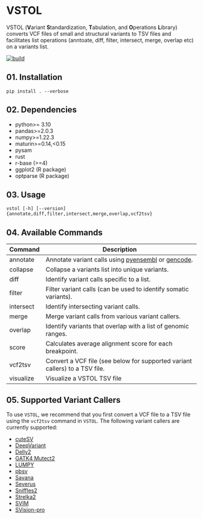 # VSTOL
VSTOL (**V**ariant **S**tandardization, **T**abulation, and **O**perations **L**ibrary) 
converts VCF files of small and structural variants to TSV files and facilitates 
list operations (anntoate, diff, filter, intersect, merge, overlap etc) on a 
variants list.

[![build](https://github.com/pirl-unc/vstol/actions/workflows/main.yml/badge.svg)](https://github.com/pirl-unc/vstol/actions/workflows/main.yml)

## 01. Installation

```
pip install . --verbose
```

## 02. Dependencies
- python>= 3.10
- pandas>=2.0.3
- numpy>=1.22.3
- maturin>=0.14,<0.15
- pysam
- rust
- r-base (>=4)
- ggplot2 (R package)
- optparse (R package)

## 03. Usage

```
vstol [-h] [--version] {annotate,diff,filter,intersect,merge,overlap,vcf2tsv}
```

## 04. Available Commands

| Command   | Description                                                                                                                 |
|-----------|-----------------------------------------------------------------------------------------------------------------------------|
| annotate  | Annotate variant calls using [pyensembl](https://github.com/openvax/pyensembl) or [gencode](https://www.gencodegenes.org/). |
| collapse  | Collapse a variants list into unique variants.                                                                              |
| diff      | Identify variant calls specific to a list.                                                                                  |
| filter    | Filter variant calls (can be used to identify somatic variants).                                                            |
| intersect | Identify intersecting variant calls.                                                                                        |
| merge     | Merge variant calls from various variant callers.                                                                           |
| overlap   | Identify variants that overlap with a list of genomic ranges.                                                               |
| score     | Calculates average alignment score for each breakpoint.                                                                     | 
| vcf2tsv   | Convert a VCF file (see below for supported variant callers) to a TSV file.                                                 |
| visualize | Visualize a VSTOL TSV file                                                                                                  |

## 05. Supported Variant Callers

To use `VSTOL`, we recommend that you first convert a VCF file to a TSV file 
using the `vcf2tsv` command in `VSTOL`. 
The following variant callers are currently supported:

- [cuteSV](https://github.com/tjiangHIT/cuteSV)
- [DeepVariant](https://github.com/google/deepvariant)
- [Delly2](https://github.com/dellytools/delly)
- [GATK4 Mutect2](https://gatk.broadinstitute.org/hc/en-us/articles/360035531132--How-to-Call-somatic-mutations-using-GATK4-Mutect2)
- [LUMPY](https://github.com/arq5x/lumpy-sv)
- [pbsv](https://github.com/PacificBiosciences/pbsv)
- [Savana](https://github.com/cortes-ciriano-lab/savana)
- [Severus](https://github.com/KolmogorovLab/Severus)
- [Sniffles2](https://github.com/fritzsedlazeck/Sniffles)
- [Strelka2](https://github.com/Illumina/strelka)
- [SVIM](https://github.com/eldariont/svim)
- [SVision-pro](https://github.com/songbowang125/SVision-pro)

